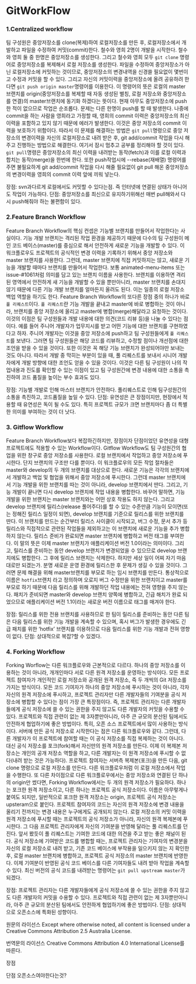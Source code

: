 # GitWorkFlow


### 1.Centralized workflow  
팀 구성원은 중앙저장소를 clone(복제)하여 로컬저장소를 만든 후, 로컬저장소에서 개발하고 파일을 수정하여 커밋(commit)한다.
철수와 영희 2명이 개발을 시작한다. 철수와 영희 둘 중 한명은 중앙저장소를 생성한다. 그리고 철수와 영희 모두 `git clone` 명령어로 중앙저장소를 복제해서 로컬 저장소를 생성한다. 파일을 수정하여 중앙저장소가 아닌 로컬저장소에 커밋하는 것이므로, 중앙저장소의 변경내역을 신경쓸 필요없이 몇번이고 수정과 커밋을 할 수 있다.
그리고 자신의 커밋이력을 중앙저장소에 올려 공유하려 한다면 `git push origin master`명령어를 이용한다. 이 명령어의 뜻은 로컬의 master브랜치를 origin(중앙저장소를 복제할 때 자동 생성된 별칭, 로컬 저장소와 중앙저장소를 연결)의 master브랜치에 동기화 하겠다는 뜻이다. 현재 아무도 중앙저장소에 push한 적이 없으므로 작업은 순조롭다.
문제는 다른 한명이 push를 할 때 발생한다. 나중에 commit을 하는 사람을 영희라고 가정할 때, 영희의 commit 이력은 중앙저장소의 최신 이력을 포함하고 있지 않기 때문에 에러가 발생한다. 이것은 중앙 저장소의 commit 이력을 보호하기 위함이다. 따라서 이 문제를 해결하는 방법은 `git pull`명령으로 중앙 저장소의 변경이력을 자신의 로컬저장소로 내려 받은 후, git add/commit 작업을 다시 해주고 진행하는 방법으로 해결한다. 
여기서 잠시 멈추고 공부를 정리해야 할 것이 있다. `git pull`명령은 중앙저장소의 최신 이력을 내려받는 동작(fetch)과 이를 로컬 이력과 합치는 동작(merge)을 한번에 한다. 또한 push작업시에 --rebase(재배열) 명령어를 주면 불필요하게 git add/commit 작업을 다시 해줄 필요없이 git pull 해온 중앙저장소의 변경이력을 영희의 commit 이력 앞에 끼워 넣는다. 

장점: svn과다르게 로컬에서도 커밋할 수 있다는점. 즉 인터넷에 연결된 상태가 아니어도 작업이 가능하다.
단점: 중앙저장소를 최신으로 유지하기위해선 매번 pull해와서 다시 push해줘야 하는 불편함이 있다.  



### 2.Feature Branch Workflow
Feature Branch Workflow의 핵심 컨셉은 기능별 브랜치를 만들어서 작업한다는 사실이다. 기능 개발 브랜치는 격리된 작업 환경을 제공하기 때문에 다수의 팀 구성원이 메인 코드 베이스(master)를 중심으로 해서 안전하게 새로운 기능을 개발할 수 있다. 이 워크플로우도 프로젝트의 공식적인 변경 이력을 기록하기 위해서 중앙 저장소와 master 브랜치를 사용한다. 그런데, master 브랜치에 직접 커밋하지는 않고, 새로운 기능을 개발할 때마다 브랜치를 만들어서 작업한다. 보통 animated-menu-items 또는 issue-#1061처럼 의미를 담고 있는 브랜치 이름을 사용한다.
브랜치를 이용하면 격리된 영역에서 안전하게 새 기능을 개발할 수 있을 뿐만아니라, master 브랜치를 손대지 않기 때문에 다른 기능 개발 브랜치를 얼마든지 올려도 된다. 이는 일종의 로컬 저장소 백업 역할을 하기도 한다. 
Feature Branch Workflow의 또다른 장점 중의 하나가 바로 `풀 리퀘스트`이다. `풀 리퀘스트`란 기능 개발을 끝내고 master에 바로 병합하는 것이 아니라, 브랜치를 중앙 저장소에 올리고 master에 병합(merge)해달라고 요청하는 것이다. 이것의 이점은 팀 구성원들과 개발 내용에 대한 의견(코드 리뷰 등)을 나눌 수 있다는 점이다. 예를 들어 주니어 개발자가 업무지시를 받고 어떤 기능에 대한 브랜치를 구현하였다고 하자. 주니어 개발자는 이것을 중앙 저장소에 push하고 팀 구성원들에게 `풀 리퀘스트`를 보낸다. 그러면 팀 구성원들은 해당 코드를 리뷰하고, 수정할 점이나 개선점에 대한 조언을 받을 수 있을 것이다. 또한 이것은 꼭 해당 기능 브랜치가 완성되어야만 보내는 것도 아니다. 따라서 개발 중 막히는 부분이 있을 때, 풀 리퀘스트를 보내서 시니어 개발자에게 개발 방향에 대한 조언도 얻을 수 있을 것이다. 이것은 다른 팀 구성원이 나의 작업내용과 진도를 확인할 수 있는 이점이 있고 팀 구성원간에 변경 내용에 대한 소통을 촉진하여 코드 품질을 높이는 부수 효과도 있다.

장점: 기능별 개발로 인해 마스터 브랜치가 안전하다. 풀리퀘스트로 인해 팀구성원간의 소통을 촉진하고, 코드품질을 높일 수 있다.
단점: 유연성은 큰 장점이지만, 현장에서 적용할 때 유연성은 독이 될 수도 있다. 특히 프로젝트 규모가 크면 브랜치마다 좀 더 특별한 의미를 부여하는 것이 더 낫다. 



### 3. Gitflow Workflow
Feature Branch Workflow보다 복잡하긴하지만, 장점이자 단점이었던 유연성을 대형 프로젝트에도 적용할 수 있는 Workflow이다. Gitflow Workflow도 팀 구성원간의 협업을 위한 창구로 중앙 저장소를 사용한다. 로컬 브랜치에서 작업하고 중앙 저장소에 푸시한다. 단지 브랜치의 구조만 다를 뿐이다.
이 워크플로우의 모든 작업 절차들은 master와 develop의 두 개의 브랜치를 대상으로 한다. 새로운 기능은 각각의 브랜치에서 개발하고 백업 및 협업을 위해서 중앙 저장소에 푸시한다. 그런데 master 브랜치에서 기능 개발을 위한 브랜치를 따는 것이 아니라, develop 브랜치에서 딴다. 그리고, 기능 개발이 끝나면 다시 develop 브랜치에 작업 내용을 병합한다. 바꾸어 말하면, 기능 개발을 위한 브랜치는 master 브랜치와는 어떤 상호 작용도 하지 않는다. 그리고 develop 브랜치에 릴리스(release 풀어주다)를 할 수 있는 수준만큼 기능이 모이면(또는 정해진 릴리스 일정이 되면), develop 브랜치를 기준으로 릴리스를 위한 브랜치를 딴다. 이 브랜치를 만드는 순간부터 릴리스 사이클이 시작되고, 버그 수정, 문서 추가 등 릴리스와 직접적으로 관련된 작업들을 제외하고는 이 브랜치에 새로운 기능을 추가 병합하지 않는다. 릴리스 준비가 완료되면 master 브랜치에 병합하고 버전 태그를 부여한다. 이 말의 뜻은 이제 master 브랜치가 애플리케이션 버전 1.0이라는 의미이다. 그리고, 릴리스를 준비하는 동안 develop 브랜치가 변경되었을 수 있으므로 develop 브랜치에도 병합한다. 그 후에 릴리스 브랜치는 삭제한다. 
하지만 세상 일이 어찌 자기 마음대로만 되겠는가. 분명 새로운 운영 환경에 릴리스한 후 문제가 생길 수 있을 것이다. 그러면 문제 해결을 위해 master브랜치를 부모로 하는 임시 브랜치를 만든다. 통상적으로 이름은 `hotfix`브랜치 라고 정의하며 오로지 버그 수정만을 위한 브랜치이고 master를 부모로 하기 때문에 다음 릴리스를 위해 개발하던 작업 내용에는 전혀 영향을 주지 않는다. 패치가 준비되면 master와 develop 브랜치 양쪽에 병합하고, 긴급 해치가 완료 되었으므로 애플리케이션 버전 1.1이라는 새로운 버전 이름으로 태그를 매겨야 한다.

장점: 릴리스를 위한 전용 브랜치를 사용하므로 한 팀이 릴리스를 준비하는 동안 다른 팀은 다음 릴리스를 위한 기능 개발을 계속할 수 있으며, 혹시 버그가 발생한 경우에도 긴급 패치를 위한 ‘hotfix’ 브랜치를 이용하므로 다음 릴리스를 위한 기능 개발과 전혀 영향이 없다.
단점: 상대적으로 복잡?할 수 있겠다. 



### 4. Forking Workflow
Forking Worflow는 다른 워크플로우와 근본적으로 다르다. 하나의 중앙 저장소를 이용하는 것이 아니라, 개개인마다 서로 다른 원격 저장소를 운영하는 방식이다. 모든 프로젝트 참여자가 개인적인 로컬 저장소와 공개된 원격 저장소, 즉 두 개씩의 Git 저장소를 가지는 방식이다. 모든 코드 기여자가 하나의 중앙 저장소에 푸시하는 것이 아니라, 각자 자신의 원격 저장소에 푸시하고, 프로젝트 관리자만 다른 개발자들의 기여분을 공식 저장소에 병합할 수 있다는 점이 가장 큰 특장점이다. 즉, 프로젝트 관리자는 다른 개발자들에게 공식 저장소에 쓸 수 있는 권한을 주지 않고도 다른 개발자의 커밋을 수용할 수 있다. 프로젝트와 직접 관련이 없는 제 3자뿐만아니라, 아주 큰 규모의 분산된 팀에서도 안전하게 협업하기에 좋은 방법이다. 특히, 오픈 소스 프로젝트에서 많이 사용하는 방식이다. 
서버에 만든 공식 저장소로 시작한다는 점은 다른 워크플로우와 같다. 그런데, 다른 개발자가 이 프로젝트에 참여할 때는 이 공식 저장소를 직접 복제하는 것이 아니다.
대신 공식 저장소를 포크(fork)해서 자신만의 원격 저장소를 만든다. 이제 이 복제본 저장소는 개인의 공개 저장소 역할을 하고, 다른 개발자는 이 원격 저장소에 푸시할 수 없다(내려 받는 것은 가능하다). 프로젝트 참여자는 서버측 복제본(포크)을 만든 다음, git clone 명령으로 로컬 저장소를 만든다. 다른 워크플로우처럼 이 로컬 저장소에서 작업을 수행한다. 또 다른 차이점으로 다른 워크플로우에서는 중앙 저장소와 연결된 단 하나의 origin만 썼다면, Forking Workflow에서는 두 개의 원격 저장소가 필요하다. 하나는 포크한 원격 저장소이고, 다른 하나는 프로젝트 공식 저장소이다. 이름은 아무렇게나 붙여도 되지만, 일반적으로 포크한 원격 저장소는 origin, 프로젝트 공식 저장소는 upsteram으로 붙인다.
프로젝트 참여자의 코드는 자신의 원격 저장소에 변경 내용을 올리기 전까지는 변경 내용은 누구에게도 공개되지 않는다. 로컬 저장소의 커밋 이력을 원격 저장소에 푸시할 때는 프로젝트의 공식 저장소가 아니라, 자신의 원격 복제본에 푸시한다. 그 다음 프로젝트 관리자에게 자신의 기여분을 반영해 달라는 풀 리퀘스트를 던진다. 앞서 봤듯이 풀 리퀘스트는 기여한 코드에 대한 의견을 주고 받는 좋은 채널이 된다. 공식 저장소에 기여받은 코드를 병합할 때는, 프로젝트 관리자는 기여자의 변경분을 자신의 로컬 저장소로 내려 받고, 기존 코드 베이스에 부작용을 일으키지 않는 지 확인한 후, 로컬 master 브랜치에 병합하고, 프로젝트 공식 저장소의 master 브랜치에 반영한다. 이제 기여분이 반영된 공식 코드 베이스를 다른 기여자들도 내려 받아 작업을 계속할 수 있다. 최신 버전의 공식 코드를 내려받는 명령어는 `git pull upstream master`가 되겠다.

장점: 프로젝트 관리자는 다른 개발자들에게 공식 저장소에 쓸 수 있는 권한을 주지 않고도 다른 개발자의 커밋을 수용할 수 있다. 프로젝트와 직접 관련이 없는 제 3자뿐만아니라, 아주 큰 규모의 분산된 팀에서도 안전하게 협업하기에 좋은 방법이다.
단점: 상대적으로 오픈소스에 특화된 성향이다.

원문의 라이선스
Except where otherwise noted, all content is licensed under a Creative Commons Attribution 2.5 Australia License.

번역문의 라이선스
Creative Commons Attribution 4.0 International License를 따른다.











장점

단점 오픈소스여야한다는것? 

